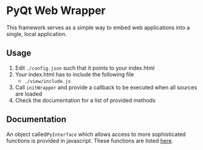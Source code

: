 # PyQt Web Wrapper

This framework serves as a simple way to embed web applications into a single, local application.


## Usage

1. Edit ``./config.json`` such that it points to your index.html
2. Your index.html has to include the following file
    * ``./view/include.js``
3. Call ``initWrapper`` and provide a callback to be executed when all sources are loaded
4. Check the documentation for a list of provided methods


## Documentation

An object called``PyInterface`` which allows access to more sophisticated functions is provided in javascript.
These functions are listed [here](https://rawgithub.com/kpj/WebWrapper/master/docs/html/classpython_1_1js__interface_1_1JavascriptInterface.html).
